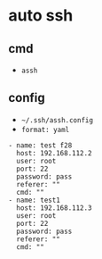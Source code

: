 # auto ssh

## cmd
- `assh`

## config
- `~/.ssh/assh.config`
- `format: yaml`
```
- name: test f28
  host: 192.168.112.2
  user: root
  port: 22
  password: pass
  referer: ""
  cmd: ""
- name: test1
  host: 192.168.112.3
  user: root
  port: 22
  password: pass
  referer: ""
  cmd: ""
```